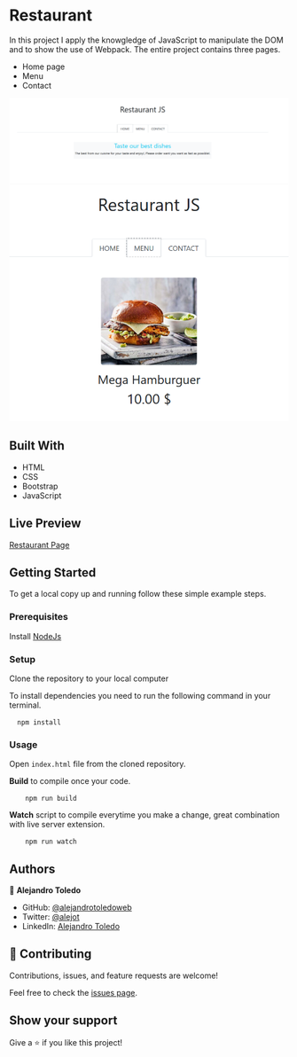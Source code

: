 
# Restaurant

In this project I apply the knowgledge of JavaScript to manipulate the DOM and to show the use of Webpack.
The entire project contains three pages. 
- Home page
- Menu
- Contact

![](./assets/images/home-screen-shot.png)
![](./assets/images/menu-screenshot.png)

## Built With

- HTML
- CSS
- Bootstrap
- JavaScript

## Live Preview

[Restaurant Page](./assets/images/home-screen-shot.png)

## Getting Started

To get a local copy up and running follow these simple example steps.

### Prerequisites

Install [NodeJs](https://nodejs.org/en/download/)

### Setup

Clone the repository to your local computer

To install dependencies you need to run the following command in your terminal.

```
  npm install
```

### Usage

Open `index.html` file from the cloned repository.

**Build** to compile once your code.

```
    npm run build
```

**Watch** script to compile everytime you make a change, great combination with live server extension.

```
    npm run watch
```

## Authors

👤  **Alejandro Toledo**


- GitHub: [@alejandrotoledoweb](https://github.com/alejandrotoledoweb)
- Twitter: [@alejot](https://twitter.com/alejot)
- LinkedIn: [Alejandro Toledo](https://www.linkedin.com/in/alejandro-toledo-3b444b109/)


## 🤝 Contributing

Contributions, issues, and feature requests are welcome!

Feel free to check the [issues page](https://github.com/alejandrotoledoweb/js_restaurant/issues).

## Show your support

Give a ⭐️ if you like this project!
